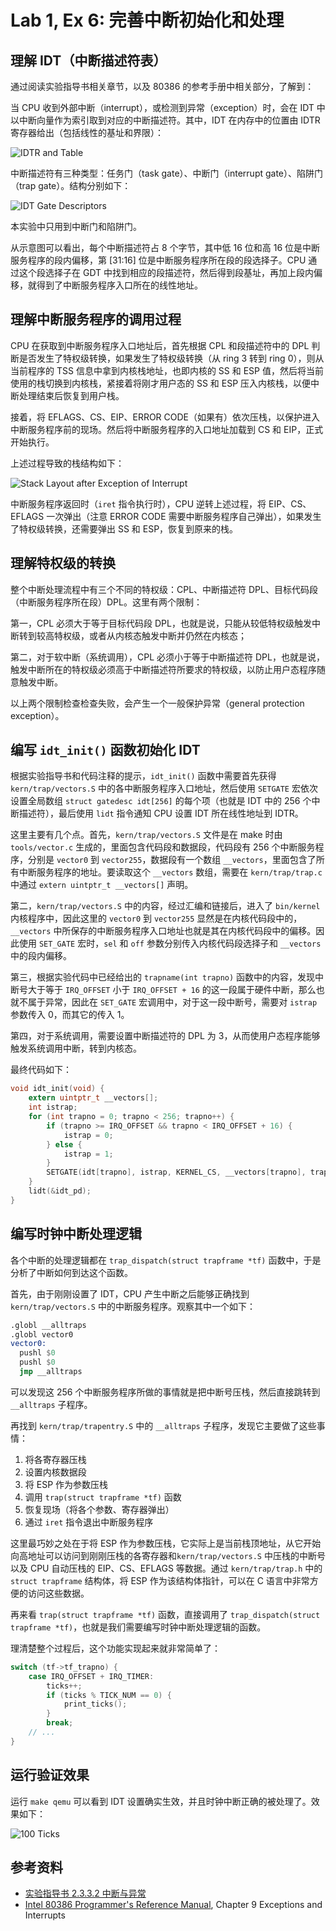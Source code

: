 # Lab 1, Ex 6: 完善中断初始化和处理

## 理解 IDT（中断描述符表）

通过阅读实验指导书相关章节，以及 80386 的参考手册中相关部分，了解到：

当 CPU 收到外部中断（interrupt），或检测到异常（exception）时，会在 IDT 中以中断向量作为索引取到对应的中断描述符。其中，IDT 在内存中的位置由 IDTR 寄存器给出（包括线性的基址和界限）：

![IDTR and Table](./images/lab1/idtr-and-idt.png)

中断描述符有三种类型：任务门（task gate）、中断门（interrupt gate）、陷阱门（trap gate）。结构分别如下：

![IDT Gate Descriptors](./images/lab1/idt-gate-descriptors.png)

本实验中只用到中断门和陷阱门。

从示意图可以看出，每个中断描述符占 8 个字节，其中低 16 位和高 16 位是中断服务程序的段内偏移，第 [31:16] 位是中断服务程序所在段的段选择子。CPU 通过这个段选择子在 GDT 中找到相应的段描述符，然后得到段基址，再加上段内偏移，就得到了中断服务程序入口所在的线性地址。

## 理解中断服务程序的调用过程

CPU 在获取到中断服务程序入口地址后，首先根据 CPL 和段描述符中的 DPL 判断是否发生了特权级转换，如果发生了特权级转换（从 ring 3 转到 ring 0），则从当前程序的 TSS 信息中拿到内核栈地址，也即内核的 SS 和 ESP 值，然后将当前使用的栈切换到内核栈，紧接着将刚才用户态的 SS 和 ESP 压入内核栈，以便中断处理结束后恢复到用户栈。

接着，将 EFLAGS、CS、EIP、ERROR CODE（如果有）依次压栈，以保护进入中断服务程序前的现场。然后将中断服务程序的入口地址加载到 CS 和 EIP，正式开始执行。

上述过程导致的栈结构如下：

![Stack Layout after Exception of Interrupt](./images/lab1/stack-layout-after-exception-of-interrupt.png)

中断服务程序返回时（`iret` 指令执行时），CPU 逆转上述过程，将 EIP、CS、EFLAGS 一次弹出（注意 ERROR CODE 需要中断服务程序自己弹出），如果发生了特权级转换，还需要弹出 SS 和 ESP，恢复到原来的栈。

## 理解特权级的转换

整个中断处理流程中有三个不同的特权级：CPL、中断描述符 DPL、目标代码段（中断服务程序所在段）DPL。这里有两个限制：

第一，CPL 必须大于等于目标代码段 DPL，也就是说，只能从较低特权级触发中断转到较高特权级，或者从内核态触发中断并仍然在内核态；

第二，对于软中断（系统调用），CPL 必须小于等于中断描述符 DPL，也就是说，触发中断所在的特权级必须高于中断描述符所要求的特权级，以防止用户态程序随意触发中断。

以上两个限制检查检查失败，会产生一个一般保护异常（general protection exception）。

## 编写 `idt_init()` 函数初始化 IDT

根据实验指导书和代码注释的提示，`idt_init()` 函数中需要首先获得 `kern/trap/vectors.S` 中的各中断服务程序入口地址，然后使用 `SETGATE` 宏依次设置全局数组 `struct gatedesc idt[256]` 的每个项（也就是 IDT 中的 256 个中断描述符），最后使用 `lidt` 指令通知 CPU 设置 IDT 所在线性地址到 IDTR。

这里主要有几个点。首先，`kern/trap/vectors.S` 文件是在 make 时由 `tools/vector.c` 生成的，里面包含代码段和数据段，代码段有 256 个中断服务程序，分别是 `vector0` 到 `vector255`，数据段有一个数组 `__vectors`，里面包含了所有中断服务程序的地址。要读取这个 `__vectors` 数组，需要在 `kern/trap/trap.c` 中通过 `extern uintptr_t __vectors[]` 声明。

第二，`kern/trap/vectors.S` 中的内容，经过汇编和链接后，进入了 `bin/kernel` 内核程序中，因此这里的 `vector0` 到 `vector255` 显然是在内核代码段中的，`__vectors` 中所保存的中断服务程序入口地址也就是其在内核代码段中的偏移。因此使用 `SET_GATE` 宏时，`sel` 和 `off` 参数分别传入内核代码段选择子和 `__vectors` 中的段内偏移。

第三，根据实验代码中已经给出的 `trapname(int trapno)` 函数中的内容，发现中断号大于等于 `IRQ_OFFSET` 小于 `IRQ_OFFSET + 16` 的这一段属于硬件中断，那么也就不属于异常，因此在 `SET_GATE` 宏调用中，对于这一段中断号，需要对 `istrap` 参数传入 0，而其它的传入 1。

第四，对于系统调用，需要设置中断描述符的 DPL 为 3，从而使用户态程序能够触发系统调用中断，转到内核态。

最终代码如下：

```c
void idt_init(void) {
    extern uintptr_t __vectors[];
    int istrap;
    for (int trapno = 0; trapno < 256; trapno++) {
        if (trapno >= IRQ_OFFSET && trapno < IRQ_OFFSET + 16) {
            istrap = 0;
        } else {
            istrap = 1;
        }
        SETGATE(idt[trapno], istrap, KERNEL_CS, __vectors[trapno], trapno == T_SYSCALL ? 3 : 0);
    }
    lidt(&idt_pd);
}
```

## 编写时钟中断处理逻辑

各个中断的处理逻辑都在 `trap_dispatch(struct trapframe *tf)` 函数中，于是分析了中断如何到达这个函数。

首先，由于刚刚设置了 IDT，CPU 产生中断之后能够正确找到 `kern/trap/vectors.S` 中的中断服务程序。观察其中一个如下：

```asm
.globl __alltraps
.globl vector0
vector0:
  pushl $0
  pushl $0
  jmp __alltraps
```

可以发现这 256 个中断服务程序所做的事情就是把中断号压栈，然后直接跳转到 `__alltraps` 子程序。

再找到 `kern/trap/trapentry.S` 中的 `__alltraps` 子程序，发现它主要做了这些事情：

1. 将各寄存器压栈
2. 设置内核数据段
3. 将 ESP 作为参数压栈
4. 调用 `trap(struct trapframe *tf)` 函数
5. 恢复现场（将各个参数、寄存器弹出）
6. 通过 `iret` 指令退出中断服务程序

这里最巧妙之处在于将 ESP 作为参数压栈，它实际上是当前栈顶地址，从它开始向高地址可以访问到刚刚压栈的各寄存器和`kern/trap/vectors.S` 中压栈的中断号以及 CPU 自动压栈的 EIP、CS、EFLAGS 等数据。通过 `kern/trap/trap.h` 中的 `struct trapframe` 结构体，将 ESP 作为该结构体指针，可以在 C 语言中非常方便的访问这些数据。

再来看 `trap(struct trapframe *tf)` 函数，直接调用了 `trap_dispatch(struct trapframe *tf)`，也就是我们需要编写时钟中断处理逻辑的函数。

理清楚整个过程后，这个功能实现起来就非常简单了：

```c
switch (tf->tf_trapno) {
    case IRQ_OFFSET + IRQ_TIMER:
        ticks++;
        if (ticks % TICK_NUM == 0) {
            print_ticks();
        }
        break;
    // ...
}
```

## 运行验证效果

运行 `make qemu` 可以看到 IDT 设置确实生效，并且时钟中断正确的被处理了。效果如下：

![100 Ticks](./images/lab1/100-ticks.png)

## 参考资料

- [实验指导书 2.3.3.2 中断与异常](https://objectkuan.gitbooks.io/ucore-docs/content/lab1/lab1_3_3_2_interrupt_exception.html)
- [Intel 80386 Programmer's Reference Manual](https://css.csail.mit.edu/6.858/2014/readings/i386.pdf), Chapter 9 Exceptions and Interrupts
